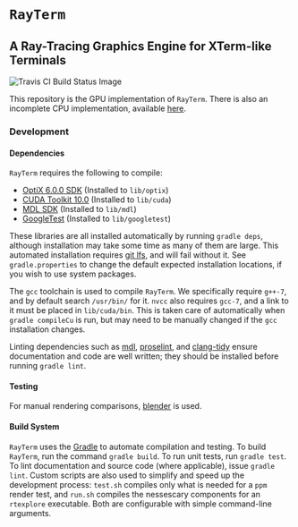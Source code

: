 # `RayTerm`

## A Ray-Tracing Graphics Engine for XTerm-like Terminals

![Travis CI Build Status Image](https://travis-ci.com/Michionlion/rayterm.svg?branch=master)

This repository is the GPU implementation of `RayTerm`. There is also an
incomplete CPU implementation, available [here](https://github.com/Michionlion/rayterm-cpu).

### Development

#### Dependencies

`RayTerm` requires the following to compile:

* [OptiX 6.0.0 SDK](http://raytracing-docs.nvidia.com/optix_6_0/index.html)
  (Installed to `lib/optix`)
* [CUDA Toolkit 10.0](https://developer.nvidia.com/cuda-toolkit-archive)
  (Installed to `lib/cuda`)
* [MDL SDK](https://developer.nvidia.com/mdl-sdk)
  (Installed to `lib/mdl`)
* [GoogleTest](https://github.com/google/googletest)
  (Installed to `lib/googletest`)

These libraries are all installed automatically by running `gradle deps`,
although installation may take some time as many of them are large. This
automated installation requires [git lfs](https://git-lfs.github.com/), and
will fail without it. See `gradle.properties` to change the default expected
installation locations, if you wish to use system packages.

The `gcc` toolchain is used to compile `RayTerm`. We specifically require
`g++-7`, and by default search `/usr/bin/` for it. `nvcc` also requires `gcc-7`,
and a link to it must be placed in `lib/cuda/bin`. This is taken care of
automatically when `gradle compileCu` is run, but may need to be manually
changed if the `gcc` installation changes.

Linting dependencies such as [mdl](https://github.com/markdownlint/markdownlint),
[proselint](https://github.com/amperser/proselint/), and [clang-tidy](https://clang.llvm.org/extra/clang-tidy/)
ensure documentation and code are well written; they should be installed before
running `gradle lint`.

#### Testing

For manual rendering comparisons, [blender](https://www.blender.org/) is used.

#### Build System

`RayTerm` uses the [Gradle](https://gradle.org/) to automate compilation and
testing. To build `RayTerm`, run the command `gradle build`. To run unit tests,
run `gradle test`. To lint documentation and source code (where applicable),
issue `gradle lint`. Custom scripts are also used to simplify and speed up the
development process: `test.sh` compiles only what is needed for a `ppm` render
test, and `run.sh` compiles the nessescary components for an `rtexplore`
executable. Both are configurable with simple command-line arguments.
